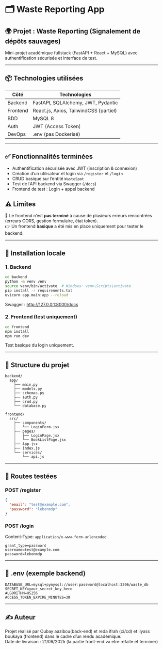 # 🗂️ Waste Reporting App

## 🌍 Projet : Waste Reporting (Signalement de dépôts sauvages)

Mini-projet académique fullstack (FastAPI + React + MySQL) avec authentification sécurisée et interface de test.

---

## 📦 Technologies utilisées

| Côté      | Technologies                          |
|-----------|----------------------------------------|
| Backend   | FastAPI, SQLAlchemy, JWT, Pydantic     |
| Frontend  | React.js, Axios, TailwindCSS (partiel) |
| BDD       | MySQL 8                                |
| Auth      | JWT (Access Token)                     |
| DevOps    | .env (pas Dockerisé)                   |

---

## ✅ Fonctionnalités terminées

- Authentification sécurisée avec JWT (inscription & connexion)
- Création d’un utilisateur et login via `/register` et `/login`
- CRUD basique sur l’entité `WasteSpot`
- Test de l’API backend via Swagger (`/docs`)
- Frontend de test : Login + appel backend

## ⚠️ Limites

🚧 Le frontend n’est **pas terminé** à cause de plusieurs erreurs rencontrées (erreurs CORS, gestion formulaire, état token).  
👉 Un frontend **basique** a été mis en place uniquement pour tester le backend.

---

## 🧪 Installation locale

### 1. Backend

```bash
cd backend
python -m venv venv
source venv/bin/activate  # Windows: venv\Scripts\activate
pip install -r requirements.txt
uvicorn app.main:app --reload
```

Swagger : http://127.0.0.1:8000/docs

### 2. Frontend (test uniquement)

```bash
cd frontend
npm install
npm run dev
```

Test basique du login uniquement.

---

## 🧱 Structure du projet

```
backend/
  app/
    ├── main.py
    ├── models.py
    ├── schemas.py
    ├── auth.py
    ├── crud.py
    └── database.py

frontend/
  src/
    ├── components/
    │   └── LoginForm.jsx
    ├── pages/
    │   ├── LoginPage.jsx
    │   └── BookListPage.jsx
    ├── App.jsx
    ├── index.js
    └── services/
        └── api.js
```

---

## 🔐 Routes testées

### POST /register

```json
{
  "email": "test@example.com",
  "password": "lebonmdp"
}
```

### POST /login

Content-Type: `application/x-www-form-urlencoded`

```
grant_type=password
username=test@example.com
password=lebonmdp
```

---

## 📌 .env (exemple backend)

```
DATABASE_URL=mysql+pymysql://user:password@localhost:3306/waste_db
SECRET_KEY=your_secret_key_here
ALGORITHM=HS256
ACCESS_TOKEN_EXPIRE_MINUTES=30
```

---

## ✍️ Auteur

Projet réalisé par Oubay aazibou(back-end) et reda ifrah (ci/cd) et ilyass boukaya (frontend)  dans le cadre d’un rendu académique.  
Date de livraison : 21/06/2025
(la partie front-end va etre refaite et terminer)